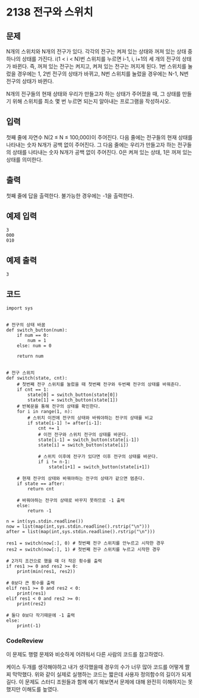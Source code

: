 # 2138 전구와 스위치

## 문제
N개의 스위치와 N개의 전구가 있다. 각각의 전구는 켜져 있는 상태와 꺼져 있는 상태 중 하나의 상태를 가진다. i(1 < i < N)번 스위치를 누르면 i-1, i, i+1의 세 개의 전구의 상태가 바뀐다. 즉, 꺼져 있는 전구는 켜지고, 켜져 있는 전구는 꺼지게 된다. 1번 스위치를 눌렀을 경우에는 1, 2번 전구의 상태가 바뀌고, N번 스위치를 눌렀을 경우에는 N-1, N번 전구의 상태가 바뀐다.

N개의 전구들의 현재 상태와 우리가 만들고자 하는 상태가 주어졌을 때, 그 상태를 만들기 위해 스위치를 최소 몇 번 누르면 되는지 알아내는 프로그램을 작성하시오.

## 입력
첫째 줄에 자연수 N(2 ≤ N ≤ 100,000)이 주어진다. 다음 줄에는 전구들의 현재 상태를 나타내는 숫자 N개가 공백 없이 주어진다. 그 다음 줄에는 우리가 만들고자 하는 전구들의 상태를 나타내는 숫자 N개가 공백 없이 주어진다. 0은 켜져 있는 상태, 1은 꺼져 있는 상태를 의미한다.

## 출력
첫째 줄에 답을 출력한다. 불가능한 경우에는 -1을 출력한다.

## 예제 입력
```
3
000
010
```

## 예제 출력
```
3
```
## 코드
```
import sys


# 전구의 상태 바꿈
def switch_button(num):
    if num == 0:
        num = 1
    else: num = 0

    return num


# 전구 스위치
def switch(state, cnt):
    # 첫번째 전구 스위치를 눌렀을 때 첫번째 전구와 두번째 전구의 상태를 바꿔준다.
    if cnt == 1:
        state[0] = switch_button(state[0])
        state[1] = switch_button(state[1])
    # 반복문을 통해 전구의 상태를 확인한다.
    for i in range(1, n):
        # 스위치 이전에 전구의 상태와 바꿔야하는 전구의 상태를 비교
        if state[i-1] != after[i-1]:
            cnt += 1
            # 이전 전구와 스위치 전구의 상태를 바꾼다.
            state[i-1] = switch_button(state[i-1])
            state[i] = switch_button(state[i])

            # 스위치 이후에 전구가 있다면 이후 전구의 상태를 바꾼다.
            if i != n-1:
                state[i+1] = switch_button(state[i+1])

    # 현재 전구의 상태와 바꿔야하는 전구의 상태가 같으면 멈춘다.
    if state == after:
        return cnt

    # 바꿔야하는 전구의 상태로 바꾸지 못하므로 -1 출력
    else:
        return -1

n = int(sys.stdin.readline())
now = list(map(int,sys.stdin.readline().rstrip("\n")))
after = list(map(int,sys.stdin.readline().rstrip("\n")))

res1 = switch(now[:], 0) # 첫번째 전구 스위치를 안누르고 시작한 경우
res2 = switch(now[:], 1) # 첫번째 전구 스위치를 누르고 시작한 경우

# 2가지 조건으로 했을 때 더 작은 횟수를 출력
if res1 >= 0 and res2 >= 0:
    print(min(res1, res2))
    
# 0보다 큰 횟수를 출력
elif res1 >= 0 and res2 < 0:
    print(res1)
elif res1 < 0 and res2 >= 0:
    print(res2)
    
# 둘다 0보다 작기때문에 -1 출력
else:
    print(-1)
```


### CodeReview

이 문제도 행렬 문제와 비슷하게 어려워서 다른 사람의 코드를 참고하였다.

케이스 두개를 생각해야하고 내가 생각했을때 경우의 수가 너무 많아 코드를 어떻게
짤찌 막막했다. 위와 같이 실제로 실행하는 코드는 짧은데 사용자 정의함수의 길이가
되게 길다. 이 문제도 스터디 조원들과 함께 얘기 해보면서 문제에 대해 완전히 이해하지는
못했지만 이해도를 높였다.






